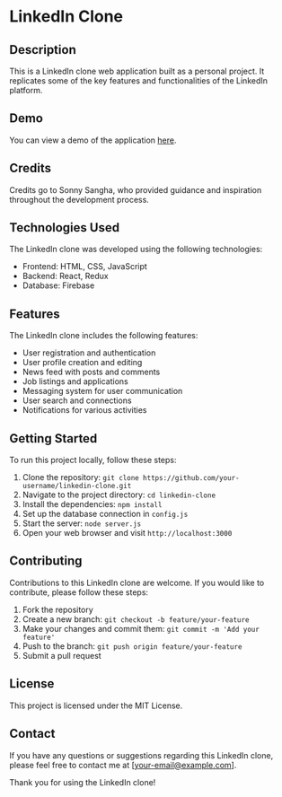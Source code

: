 # LinkedIn Clone

## Description
This is a LinkedIn clone web application built as a personal project. It replicates some of the key features and functionalities of the LinkedIn platform.

## Demo
You can view a demo of the application [here](https://linkedin-clone-89dc7.web.app/).

## Credits
Credits go to Sonny Sangha, who provided guidance and inspiration throughout the development process.

## Technologies Used
The LinkedIn clone was developed using the following technologies:
- Frontend: HTML, CSS, JavaScript
- Backend: React, Redux
- Database: Firebase

## Features
The LinkedIn clone includes the following features:
- User registration and authentication
- User profile creation and editing
- News feed with posts and comments
- Job listings and applications
- Messaging system for user communication
- User search and connections
- Notifications for various activities

## Getting Started
To run this project locally, follow these steps:
1. Clone the repository: `git clone https://github.com/your-username/linkedin-clone.git`
2. Navigate to the project directory: `cd linkedin-clone`
3. Install the dependencies: `npm install`
4. Set up the database connection in `config.js`
5. Start the server: `node server.js`
6. Open your web browser and visit `http://localhost:3000`

## Contributing
Contributions to this LinkedIn clone are welcome. If you would like to contribute, please follow these steps:
1. Fork the repository
2. Create a new branch: `git checkout -b feature/your-feature`
3. Make your changes and commit them: `git commit -m 'Add your feature'`
4. Push to the branch: `git push origin feature/your-feature`
5. Submit a pull request

## License
This project is licensed under the MIT License.

## Contact
If you have any questions or suggestions regarding this LinkedIn clone, please feel free to contact me at [your-email@example.com].

Thank you for using the LinkedIn clone!
